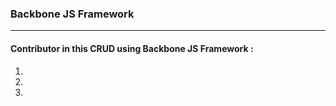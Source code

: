 ### Backbone JS Framework
<hr>

#### Contributor in this CRUD using Backbone JS Framework :

1. 
2.
3.